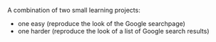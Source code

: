 A combination of two small learning projects:

- one easy (reproduce the look of the Google searchpage)
- one harder (reproduce the look of a list of Google search results)